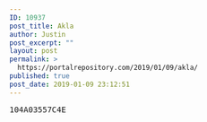 ```yaml
---
ID: 10937
post_title: Akla
author: Justin
post_excerpt: ""
layout: post
permalink: >
  https://portalrepository.com/2019/01/09/akla/
published: true
post_date: 2019-01-09 23:12:51
---
```

<pre>104A03557C4E</pre>